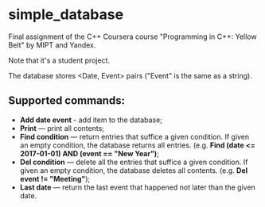 
# simple_database
Final assignment of the C++ Coursera course "Programming in C++: Yellow Belt" by MIPT and Yandex.

Note that it's a student project.

The database stores <Date, Event> pairs ("Event" is the same as a string).

## Supported commands:
- **Add date event** - add item to the database;
- **Print** — print all contents;
- **Find condition** — return entries that suffice a given condition. If given an empty condition, the database returns all entries. (e.g. **Find (date <= 2017-01-01) AND (event == "New Year")**;
- **Del condition** — delete all the entries that suffice a given condition. If given an empty condition, the database deletes all contents. (e.g. **Del event != "Meeting"**);
- **Last date** — return the last event that happened not later than the given date.
